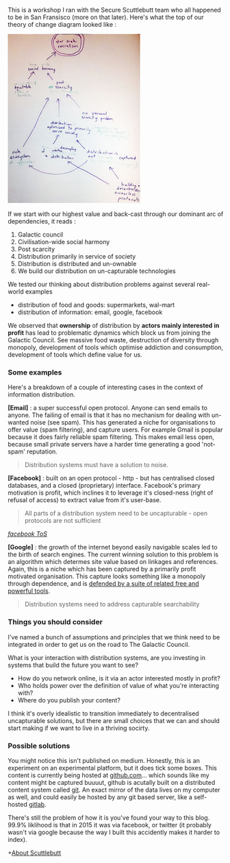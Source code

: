 This is a workshop I ran with the Secure Scuttlebutt team who all happened to be in San Fransisco (more on that later). Here's what the top of our theory of change diagram looked like :

![](../images/TOS_2.jpg)

If we start with our highest value and back-cast through our dominant arc of dependencies, it reads :

1. Galactic council
2. Civilisation-wide social harmony
3. Post scarcity
4. Distribution primarily in service of society 
5. Distribution is distributed and un-ownable
6. We build our distribution on un-capturable technologies

We tested our thinking about distribution problems against several real-world examples

- distribution of food and goods: supermarkets, wal-mart
- distribution of information: email, google, facebook

We observed that **ownership** of distribution by **actors mainly interested in profit** has lead to problematic dynamics which block us from joining the Galactic Council. 
See massive food waste, destruction of diversity through monopoly, development of tools which optimise addiction and consumption, development of tools which define value for us.

### Some examples

Here's a breakdown of a couple of interesting cases in the context of information distribution.

**[Email]** : a super successful open protocol. Anyone can send emails to anyone. The failing of email is that it has no mechanism for dealing with un-wanted noise (see spam).
This has generated a niche for organisations to offer value (spam filtering), and capture users. 
For example Gmail is popular because it does fairly reliable spam filtering. This makes email less open, because small private servers have a harder time generating a good 'not-spam' reputation.

> Distribution systems must have a solution to noise.

**[Facebook]** : built on an open protocol - http - but has centralised closed databases, and a closed (proprietary) interface.
Facebook's primary motivation is profit, which inclines it to leverage it's closed-ness (right of refusal of access) to extract value from it's user-base. 

> All parts of a distribution system need to be uncapturable - open protocols are not sufficient

_[facebook ToS](https://www.facebook.com/terms.php)_

**[Google]** : the growth of the internet beyond easily navigable scales led to the birth of search engines. 
The current winning solution to this problem is an algorithm which determes site value based on linkages and references. 
Again, this is a niche which has been captured by a primarily profit motivated organisation. 
This capture looks something like a monopoly through dependence, and is [defended by a suite of related free and powerful tools](http://techcrunch.com/2011/03/25/search-googles-castle-moat/).

> Distribution systems need to address capturable searchability


### Things you should consider 

I've named a bunch of assumptions and principles that we think need to be integrated in order to get us on the road to The Galactic Council.

What is your interaction with distribution systems, are you investing in systems that build the future you want to see?

- How do you network online, is it via an actor interested mostly in profit?
- Who holds power over the definition of value of what you're interacting with?
- Where do you publish your content?

I think it's overly idealistic to transition immediately to decentralised uncapturable solutions, but there are small choices that we can and should start making if we want to live in a thriving socirty.

### Possible solutions

You might notice this isn't published on medium. Honestly, this is an experiment on an experimental platform, but it does tick some boxes.
This content is currently being hosted at [github.com](https://github.com/mixmix/blogposts/blob/master/uncapturable_distribution.md)... which sounds like my content might be captured buuuut, github is acutally built on a distributed content system called [git](https://git-scm.com/). 
An exact mirror of the data lives on my computer as well, and could easily be hosted by any git based server, like a self-hosted [gitlab](https://about.gitlab.com/).

There's still the problem of how it is you've found your way to this blog. 
99.9% liklihood is that in 2015 it was via facebook, or twitter (it probably wasn't via google because the way I built this accidently makes it harder to index).

+[About Scuttlebutt](./_about_scuttlebutt.md)

